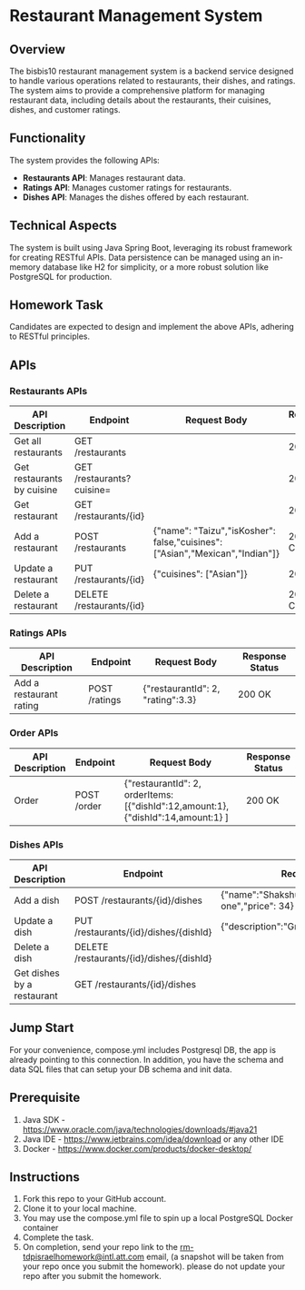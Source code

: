 # Restaurant Management System

## Overview
The bisbis10 restaurant management system is a backend service designed to handle various operations related to restaurants, their dishes, and ratings. The system aims to provide a comprehensive platform for managing restaurant data, including details about the restaurants, their cuisines, dishes, and customer ratings.

## Functionality
The system provides the following APIs:

- **Restaurants API**: Manages restaurant data.
- **Ratings API**: Manages customer ratings for restaurants.
- **Dishes API**: Manages the dishes offered by each restaurant.

## Technical Aspects
The system is built using Java Spring Boot, leveraging its robust framework for creating RESTful APIs. Data persistence can be managed using an in-memory database like H2 for simplicity, or a more robust solution like PostgreSQL for production.

## Homework Task
Candidates are expected to design and implement the above APIs, adhering to RESTful principles.

## APIs

### Restaurants APIs

| API Description           | Endpoint                | Request Body                                             | Response Status |
|---------------------------|-------------------------|----------------------------------------------------------|-----------------|
| Get all restaurants       | GET /restaurants        |                                                          | 200 OK          |
| Get restaurants by cuisine| GET /restaurants?cuisine= |                                                         | 200 OK          |
| Get restaurant            | GET /restaurants/{id}   |                                                          | 200 OK          |
| Add a restaurant          | POST /restaurants       | {"name": "Taizu","isKosher": false,"cuisines": ["Asian","Mexican","Indian"]} | 201 CREATED     |
| Update a restaurant       | PUT /restaurants/{id}   | {"cuisines": ["Asian"]}                                 | 200 OK          |
| Delete a restaurant       | DELETE /restaurants/{id}|                                                          | 204 No Content  |

### Ratings APIs

| API Description           | Endpoint               | Request Body                          | Response Status |
|---------------------------|------------------------|---------------------------------------|-----------------|
| Add a restaurant rating   | POST /ratings          | {"restaurantId": 2, "rating":3.3}     | 200 OK          |

### Order APIs

| API Description           | Endpoint               | Request Body                          | Response Status |
|---------------------------|------------------------|---------------------------------------|-----------------|
| Order    | POST /order          | {"restaurantId": 2, orderItems:[{"dishId":12,amount:1},{"dishId":14,amount:1}  ]   | 200 OK          |

### Dishes APIs

| API Description           | Endpoint                | Request Body                             | Response Status |
|---------------------------|-------------------------|------------------------------------------|-----------------|
| Add a dish                | POST /restaurants/{id}/dishes | {"name":"Shakshuka","description":"Great one","price": 34} | 201 CREATED     |
| Update a dish             | PUT /restaurants/{id}/dishes/{dishId} | {"description":"Great one","price": 34} | 200 OK          |
| Delete a dish             | DELETE /restaurants/{id}/dishes/{dishId} |                                        | 204 No Content  |
| Get dishes by a restaurant| GET /restaurants/{id}/dishes  |                                         | 200 OK          |

## Jump Start
For your convenience, compose.yml includes Postgresql DB, the app is already pointing to this connection. In addition, you have the schema and data SQL files that can setup your DB schema and init data.

## Prerequisite
1. Java SDK - https://www.oracle.com/java/technologies/downloads/#java21
2. Java IDE - https://www.jetbrains.com/idea/download or any other IDE
3. Docker - https://www.docker.com/products/docker-desktop/

## Instructions
1. Fork this repo to your GitHub account.
2. Clone it to your local machine.
3. You may use the compose.yml file to spin up a local PostgreSQL Docker container
4. Complete the task.
5. On completion, send your repo link to the rm-tdpisraelhomework@intl.att.com email, (a snapshot will be taken from your repo once you submit the homework). please do not update your repo after you submit the homework.
